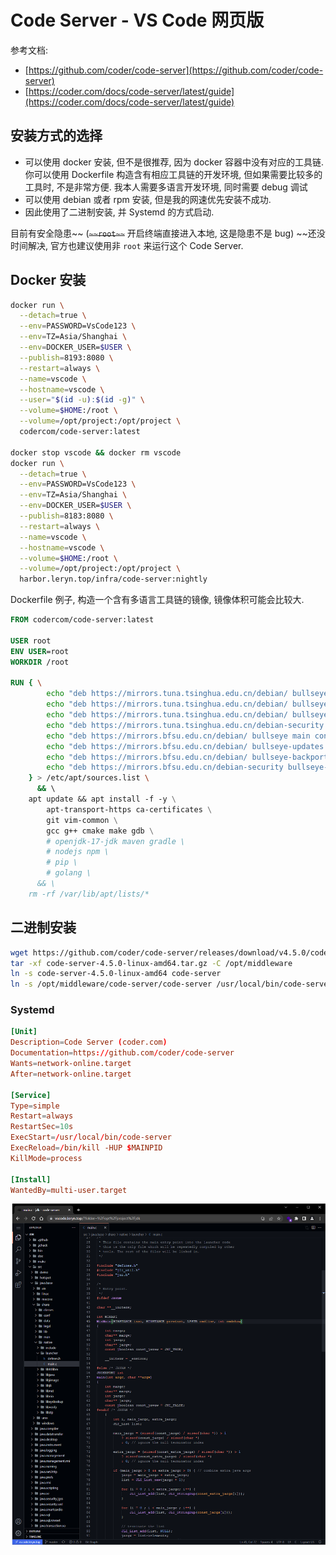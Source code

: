 <a name="R534u"></a>
# Code Server - VS Code 网页版
参考文档:

- [https://github.com/coder/code-server](https://github.com/coder/code-server)
- [https://coder.com/docs/code-server/latest/guide](https://coder.com/docs/code-server/latest/guide)
<a name="goppM"></a>
## 安装方式的选择

- 可以使用 docker 安装, 但不是很推荐, 因为 docker 容器中没有对应的工具链. 你可以使用 Dockerfile 构造含有相应工具链的开发环境, 但如果需要比较多的工具时, 不是非常方便. 我本人需要多语言开发环境, 同时需要 debug 调试
- 可以使用 debian 或者 rpm 安装, 但是我的网速优先安装不成功.
- 因此使用了二进制安装, 并 Systemd 的方式启动.

目前有安全隐患~~ (~~`~~root~~`~~ 开启终端直接进入本地, 这是隐患不是 bug) ~~还没时间解决, 官方也建议使用非 `root` 来运行这个 Code Server.
<a name="EX3VV"></a>
## Docker 安装
```bash
docker run \
  --detach=true \
  --env=PASSWORD=VsCode123 \
  --env=TZ=Asia/Shanghai \
  --env=DOCKER_USER=$USER \
  --publish=8193:8080 \
  --restart=always \
  --name=vscode \
  --hostname=vscode \
  --user="$(id -u):$(id -g)" \
  --volume=$HOME:/root \
  --volume=/opt/project:/opt/project \
  codercom/code-server:latest

docker stop vscode && docker rm vscode
docker run \
  --detach=true \
  --env=PASSWORD=VsCode123 \
  --env=TZ=Asia/Shanghai \
  --env=DOCKER_USER=$USER \
  --publish=8183:8080 \
  --restart=always \
  --name=vscode \
  --hostname=vscode \
  --volume=$HOME:/root \
  --volume=/opt/project:/opt/project \
  harbor.leryn.top/infra/code-server:nightly
```
Dockerfile 例子, 构造一个含有多语言工具链的镜像, 镜像体积可能会比较大.
```dockerfile
FROM codercom/code-server:latest

USER root
ENV USER=root
WORKDIR /root

RUN { \
        echo "deb https://mirrors.tuna.tsinghua.edu.cn/debian/ bullseye main contrib non-free"; \
        echo "deb https://mirrors.tuna.tsinghua.edu.cn/debian/ bullseye-updates main contrib non-free"; \
        echo "deb https://mirrors.tuna.tsinghua.edu.cn/debian/ bullseye-backports main contrib non-free"; \
        echo "deb https://mirrors.tuna.tsinghua.edu.cn/debian-security bullseye-security main contrib non-free"; \
        echo "deb https://mirrors.bfsu.edu.cn/debian/ bullseye main contrib non-free"; \
        echo "deb https://mirrors.bfsu.edu.cn/debian/ bullseye-updates main contrib non-free"; \
        echo "deb https://mirrors.bfsu.edu.cn/debian/ bullseye-backports main contrib non-free"; \
        echo "deb https://mirrors.bfsu.edu.cn/debian-security bullseye-security main contrib non-free"; \
    } > /etc/apt/sources.list \
      && \ 
    apt update && apt install -f -y \
        apt-transport-https ca-certificates \
        git vim-common \
        gcc g++ cmake make gdb \
        # openjdk-17-jdk maven gradle \
        # nodejs npm \
        # pip \
        # golang \
      && \
    rm -rf /var/lib/apt/lists/*

```
<a name="GF8sf"></a>
## 二进制安装
```bash
wget https://github.com/coder/code-server/releases/download/v4.5.0/code-server-4.5.0-linux-amd64.tar.gz
tar -xf code-server-4.5.0-linux-amd64.tar.gz -C /opt/middleware
ln -s code-server-4.5.0-linux-amd64 code-server
ln -s /opt/middleware/code-server/code-server /usr/local/bin/code-server
```
<a name="LtvTc"></a>
### Systemd
```toml
[Unit]
Description=Code Server (coder.com)
Documentation=https://github.com/coder/code-server
Wants=network-online.target
After=network-online.target

[Service]
Type=simple
Restart=always
RestartSec=10s
ExecStart=/usr/local/bin/code-server
ExecReload=/bin/kill -HUP $MAINPID
KillMode=process

[Install]
WantedBy=multi-user.target
```
![image.png](./assets/1655637697308-ce727a7b-22cf-4ee1-9105-f0ed83a12435.png)
